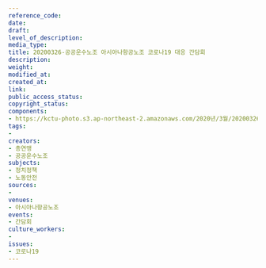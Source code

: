 ```yaml
---
reference_code: 
date: 
draft: 
level_of_description: 
media_type: 
title: 20200326-공공운수노조 아시아나항공노조 코로나19 대응 간담회
description: 
weight: 
modified_at: 
created_at: 
link: 
public_access_status: 
copyright_status: 
components:
- https://kctu-photo.s3.ap-northeast-2.amazonaws.com/2020년/3월/20200326-공공운수노조+아시아나항공노조+코로나19+대응+간담회/_DSC2749.jpg
tags:
- 
creators:
- 총연맹
- 공공운수노조
subjects:
- 정치정책
- 노동안전
sources:
- 
venues:
- 아시아나항공노조
events:
- 간담회
culture_workers:
- 
issues:
- 코로나19
---
```

